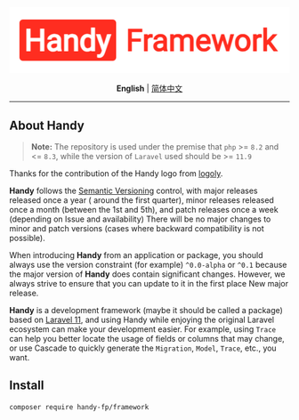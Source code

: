 <div align="center">

<img src="assets/logo.png" width="554" alt="handy" />

**English** | [简体中文](/README-zh_cn.md)

</div>

---

## About Handy

> **Note:** The repository is used under the premise that `php` >= `8.2` and <= `8.3`, while the version of `Laravel`
> used should be >= `11.9`

Thanks for the contribution of the Handy logo from [logoly](https://www.logoly.pro/).

**Handy** follows the [Semantic Versioning](https://semver.org/) control, with major releases released once a year (
around the first quarter), minor releases released once a month (between the 1st and 5th), and patch releases once a
week (depending on Issue and availability)
There will be no major changes to minor and patch versions (cases where backward compatibility is not possible).

When introducing **Handy** from an application or package, you should always use the version constraint (for example)
`^0.0-alpha` or `^0.1` because the major version of **Handy** does contain significant changes. However, we always
strive to ensure that you can update to it in the first place
New major release.

**Handy** is a development framework (maybe it should be called a package) based
on [Laravel 11](https://github.com/laravel/laravel), and using Handy while enjoying the original Laravel ecosystem can
make your development easier. For example, using `Trace` can help you better locate the usage of fields or columns that
may change, or use Cascade to quickly generate the `Migration`, `Model`, `Trace`, etc., you want.

## Install

```
composer require handy-fp/framework
```